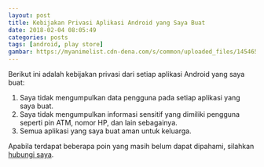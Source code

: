```yaml
---
layout: post
title: Kebijakan Privasi Aplikasi Android yang Saya Buat
date: 2018-02-04 08:05:49
categories: posts
tags: [android, play store]
gambar: https://myanimelist.cdn-dena.com/s/common/uploaded_files/1454657716-192daefd2b24b5c4aba1246d68b9de57.jpeg
---
```


Berikut ini adalah kebijakan privasi dari setiap aplikasi Android yang saya buat:

1. Saya tidak mengumpulkan data pengguna pada setiap aplikasi yang saya buat.
2. Saya tidak mengumpulkan informasi sensitif yang dimiliki pengguna seperti pin ATM, nomor HP, dan lain sebagainya.
3. Semua aplikasi yang saya buat aman untuk keluarga.

Apabila terdapat beberapa poin yang masih belum dapat dipahami, silahkan [hubungi saya](https://api.whatsapp.com/send?phone=6281545143654&text=Assalamualaikum%20Kak%20Zen.%20Saya%20mau%20bertanya%20tentang%20kebijakan%20privasi%20aplikasi%20android%20yang%20Kak%20Zen%20buat.).
